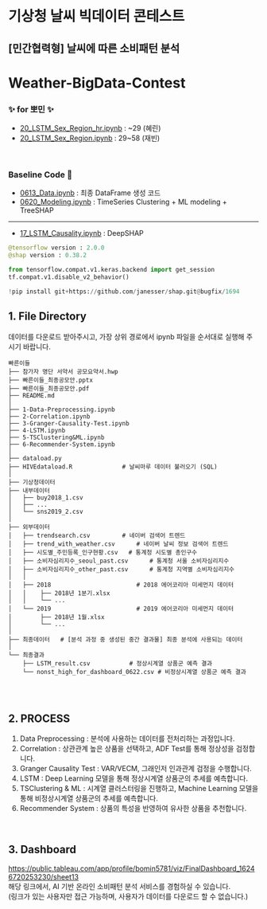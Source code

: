 # 기상청 날씨 빅데이터 콘테스트 
## [민간협력형] 날씨에 따른 소비패턴 분석 
# Weather-BigData-Contest

### ✨ **for 뽀민** ✨ 
* [20_LSTM_Sex_Region_hr.ipynb](https://github.com/jbeen2/Weather-BigData-Contest/blob/jbeen2/20_LSTM_Sex_Region_hr.ipynb) : ~29 (혜린)
* [20_LSTM_Sex_Region.ipynb](https://github.com/jbeen2/Weather-BigData-Contest/blob/jbeen2/20_LSTM_Sex_Region.ipynb) : 29~58 (재빈)

<br> 

### Baseline Code 🐷

* [0613_Data.ipynb](https://github.com/jbeen2/Weather-BigData-Contest/blob/jbeen2/0613_Data.ipynb) : 최종 DataFrame 생성 코드
* [0620_Modeling.ipynb](https://github.com/jbeen2/Weather-BigData-Contest/blob/jbeen2/0613_Modeling.ipynb) : TimeSeries Clustering + ML modeling + TreeSHAP 

--- 
* [17_LSTM_Causality.ipynb](https://github.com/jbeen2/Weather-BigData-Contest/blob/jbeen2/17_LSTM_Causality.ipynb) : DeepSHAP 
```python
@tensorflow version : 2.0.0 
@shap version : 0.38.2

from tensorflow.compat.v1.keras.backend import get_session
tf.compat.v1.disable_v2_behavior()

!pip install git+https://github.com/janesser/shap.git@bugfix/1694
```


## 1. File Directory    

데이터를 다운로드 받아주시고, 가장 상위 경로에서 ipynb 파일을 순서대로 실행해 주시기 바랍니다.

```shell
빠른이들
├── 참가자 명단 서약서 공모요약서.hwp 
├── 빠른이들_최종공모안.pptx
├── 빠른이들_최종공모안.pdf
├── README.md
│
├── 1-Data-Preprocessing.ipynb
├── 2-Correlation.ipynb  
├── 3-Granger-Causality-Test.ipynb 
├── 4-LSTM.ipynb 
├── 5-TSClustering&ML.ipynb
├── 6-Recommender-System.ipynb
│
├── dataload.py
├── HIVEdataload.R 		        # 날씨마루 데이터 불러오기 (SQL) 
│
├── 기상청데이터
├── 내부데이터  		 
│   ├── buy2018_1.csv 
│   ├── ...
│   └── sns2019_2.csv  		   
│
├── 외부데이터      
│   ├── trendsearch.csv  		# 네이버 검색어 트렌드 
│   ├── trend_with_weather.csv  	# 네이버 날씨 정보 검색어 트렌드 
│   ├── 시도별_주민등록_인구현황.csv  	# 통계청 시도별 총인구수  
│   ├── 소비자심리지수_seoul_past.csv  	# 통계청 서울 소비자심리지수  
│   ├── 소비자심리지수_other_past.csv  	# 통계청 지역별 소비자심리지수  
│   │
│   ├── 2018  		                # 2018 에어코리아 미세먼지 데이터  
│   │    ├── 2018년 1분기.xlsx
│   │    └── ...  
│   └── 2019  		                # 2019 에어코리아 미세먼지 데이터  
│        ├── 2018년 1월.xlsx
│        └── ...    
│
├── 최종데이터   # [분석 과정 중 생성된 중간 결과물] 최종 분석에 사용되는 데이터 
│
└── 최종결과     
    ├── LSTM_result.csv  		  # 정상시계열 상품군 예측 결과 
    └── nonst_high_for_dashboard_0622.csv # 비정상시계열 상품군 예측 결과  
 

```


<br>


## 2. PROCESS  
1. Data Preprocessing : 분석에 사용하는 데이터를 전처리하는 과정입니다. 
2. Correlation : 상관관계 높은 상품을 선택하고, ADF Test를 통해 정상성을 검정합니다. 
3. Granger Causality Test : VAR/VECM, 그래인저 인과관계 검정을 수행합니다. 
4. LSTM : Deep Learning 모델을 통해 정상시계열 상품군의 추세를 예측합니다. 
5. TSClustering & ML : 시계열 클러스터링을 진행하고, Machine Learning 모델을 통해 비정상시계열 상품군의 추세를 예측합니다. 
6. Recommender System : 상품의 특성을 반영하여 유사한 상품을 추천합니다. 


<br>


## 3. Dashboard 
https://public.tableau.com/app/profile/bomin5781/viz/FinalDashboard_16246720253230/sheet13  <br>
해당 링크에서, AI 기반 온라인 소비패턴 분석 서비스를 경험하실 수 있습니다.  <br>
(링크가 있는 사용자만 접근 가능하며, 사용자가 데이터를 다운로드 할 수 없습니다.) 

